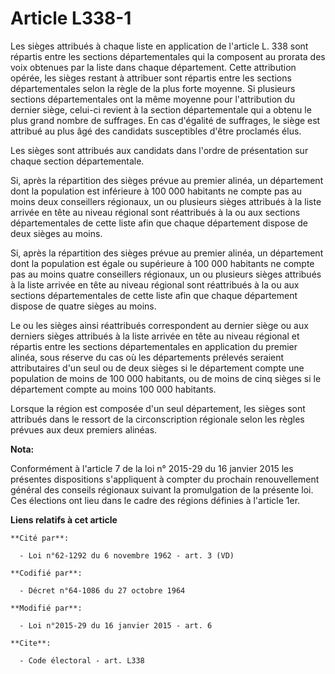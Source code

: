 # Article L338-1

Les sièges attribués à chaque liste en application de l'article L. 338 sont répartis entre les sections départementales qui
la composent au prorata des voix obtenues par la liste dans chaque département. Cette attribution opérée, les sièges restant
à attribuer sont répartis entre les sections départementales selon la règle de la plus forte moyenne. Si plusieurs sections
départementales ont la même moyenne pour l'attribution du dernier siège, celui-ci revient à la section départementale qui a
obtenu le plus grand nombre de suffrages. En cas d'égalité de suffrages, le siège est attribué au plus âgé des candidats
susceptibles d'être proclamés élus. 

Les sièges sont attribués aux candidats dans l'ordre de présentation sur chaque section départementale. 

Si, après la répartition des sièges prévue au premier alinéa, un département dont la population est inférieure à 100 000
habitants ne compte pas au moins deux conseillers régionaux, un ou plusieurs sièges attribués à la liste arrivée en tête au
niveau régional sont réattribués à la ou aux sections départementales de cette liste afin que chaque département dispose de
deux sièges au moins.

Si, après la répartition des sièges prévue au premier alinéa, un département dont la population est égale ou supérieure à 100
000 habitants ne compte pas au moins quatre conseillers régionaux, un ou plusieurs sièges attribués à la liste arrivée en
tête au niveau régional sont réattribués à la ou aux sections départementales de cette liste afin que chaque département
dispose de quatre sièges au moins.

Le ou les sièges ainsi réattribués correspondent au dernier siège ou aux derniers sièges attribués à la liste arrivée en tête
au niveau régional et répartis entre les sections départementales en application du premier alinéa, sous réserve du cas où
les départements prélevés seraient attributaires d'un seul ou de deux sièges si le département compte une population de moins
de 100 000 habitants, ou de moins de cinq sièges si le département compte au moins 100 000 habitants.

Lorsque la région est composée d'un seul département, les sièges sont attribués dans le ressort de la circonscription
régionale selon les règles prévues aux deux premiers alinéas.

**Nota:**

Conformément à l'article 7 de la loi n° 2015-29 du 16 janvier 2015 les présentes dispositions s'appliquent à compter du
prochain renouvellement général des conseils régionaux suivant la promulgation de la présente loi. Ces élections ont lieu
dans le cadre des régions définies à l'article 1er.

**Liens relatifs à cet article**

	**Cité par**:

	  - Loi n°62-1292 du 6 novembre 1962 - art. 3 (VD)

	**Codifié par**:

	  - Décret n°64-1086 du 27 octobre 1964

	**Modifié par**:

	  - Loi n°2015-29 du 16 janvier 2015 - art. 6

	**Cite**:

	  - Code électoral - art. L338
